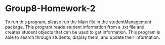 # Group8-Homework-2
To run this program, please run the Main file in the studentManagement package.
This program reads student information from a .txt file and creates student objects that can be used to get information. 
This program is able to search through students, display them, and update their information. 
